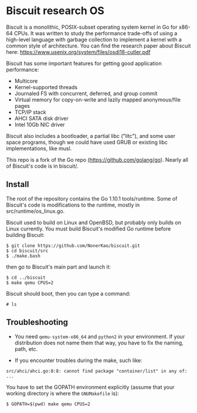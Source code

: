 # Biscuit research OS

Biscuit is a monolithic, POSIX-subset operating system kernel in Go for x86-64
CPUs. It was written to study the performance trade-offs of using a high-level
language with garbage collection to implement a kernel with a common style of
architecture. You can find the research paper about Biscuit here:
https://www.usenix.org/system/files/osdi18-cutler.pdf

Biscuit has some important features for getting good application performance:
- Multicore
- Kernel-supported threads
- Journaled FS with concurrent, deferred, and group commit
- Virtual memory for copy-on-write and lazily mapped anonymous/file pages
- TCP/IP stack
- AHCI SATA disk driver
- Intel 10Gb NIC driver

Biscuit also includes a bootloader, a partial libc ("litc"), and some user
space programs, though we could have used GRUB or existing libc
implementations, like musl.

This repo is a fork of the Go repo (https://github.com/golang/go).  Nearly all
of Biscuit's code is in biscuit/.

## Install

The root of the repository contains the Go 1.10.1 tools/runtime. Some of
Biscuit's code is modifications to the runtime, mostly in
src/runtime/os_linux.go.

Biscuit used to build on Linux and OpenBSD, but probably only builds on Linux
currently. You must build Biscuit's modified Go runtime before building
Biscuit:
```
$ git clone https://github.com/NonerKao/biscuit.git
$ cd biscuit/src
$ ./make.bash
```

then go to Biscuit's main part and launch it:
```
$ cd ../biscuit
$ make qemu CPUS=2
```

Biscuit should boot, then you can type a command:
```
# ls
```

## Troubleshooting

* You need `qemu-system-x86_64` and `python2` in your environment.  If your distribution does not name them that way, you have to fix the naming, path, etc.

* If you encounter troubles during the make, such like:
```
src/ahci/ahci.go:8:8: cannot find package "container/list" in any of:
...
```

You have to set the GOPATH environment explicitly (assume that your working directory is where the `GNUMakefile` is):
```
$ GOPATH=$(pwd) make qemu CPUS=2
```
